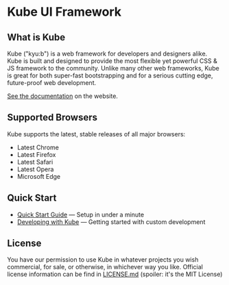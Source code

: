 # Kube UI Framework

## What is Kube

Kube ("kyu:b") is a web framework for developers and designers alike. 
Kube is built and designed to provide the most flexible yet powerful CSS & JS framework to the community. 
Unlike many other web frameworks, Kube is great for both super-fast bootstrapping and for a serious cutting edge, future-proof web development.

[See the documentation](https://imperavi.com/kube/docs/) on the website.

## Supported Browsers 

Kube supports the latest, stable releases of all major browsers:

- Latest Chrome
- Latest Firefox
- Latest Safari
- Latest Opera
- Microsoft Edge

## Quick Start
- [Quick Start Guide](https://imperavi.com/kube/docs/get-started/quick-start/) — Setup in under a minute
- [Developing with Kube](https://imperavi.com/kube/docs/get-started/quick-start/#s-sass-development-with-kube) — Getting started with custom development

## License
You have our permission to use Kube in whatever projects you wish commercial, for sale, or otherwise, in whichever way you like. Official license information can be find in [LICENSE.md](LICENSE.md) (spoiler: it's the MIT License)
